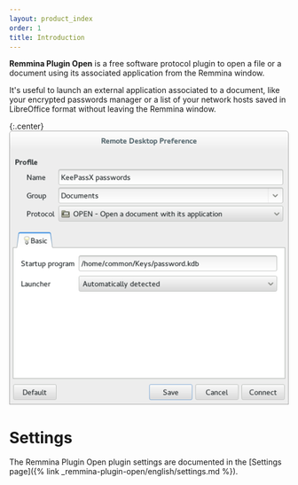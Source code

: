 ```yaml
---
layout: product_index
order: 1
title: Introduction
---
```

**Remmina Plugin Open** is a free software protocol plugin to open a file or a
document using its associated application from the Remmina window.

It's useful to launch an external application associated to a document, like
your encrypted passwords manager or a list of your network hosts saved in
LibreOffice format without leaving the Remmina window.

{:.center}
![General settings](/resources/remmina-plugin-open/archive/latest/english/general.png)

# Settings

The Remmina Plugin Open plugin settings are documented in the
[Settings page]({% link _remmina-plugin-open/english/settings.md %}).